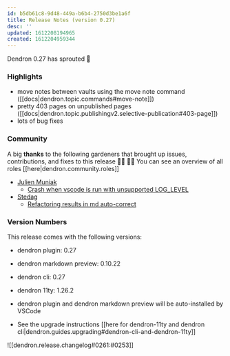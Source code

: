 ```yaml
---
id: b5db61c8-9d48-449a-b6b4-2750d3be1a6f
title: Release Notes (version 0.27)
desc: ''
updated: 1612208194965
created: 1612204959344
---
```


Dendron 0.27 has sprouted 🌱

### Highlights
- move notes between vaults using the move note command ([[docs|dendron.topic.commands#move-note]])
- pretty 403 pages on unpublished pages ([[docs|dendron.topic.publishingv2.selective-publication#403-page]])
- lots of bug fixes

### Community

A big **thanks** to the following gardeners that brought up issues, contributions, and fixes to this release :man_farmer: :woman_farmer: 
You can see an overview of all roles [[here|dendron.community.roles]]

- [Julien Muniak](https://github.com/Darune)
    - [Crash when vscode is run with unsupported LOG_LEVEL](https://github.com/dendronhq/dendron/issues/466)
- [Stedag](https://github.com/Stedag)
    - [Refactoring results in md auto-correct](https://github.com/dendronhq/dendron/issues/467)

### Version Numbers
This release comes with the following versions:
- dendron plugin: 0.27
- dendron markdown preview: 0.10.22
- dendron cli: 0.27
- dendron 11ty: 1.26.2
- dendron plugin and dendron markdown preview will be auto-installed by VSCode

- See the upgrade instructions [[here for dendron-11ty and dendron cli|dendron.guides.upgrading#dendron-cli-and-dendron-11ty]]


![[dendron.release.changelog#0261:#0253]]